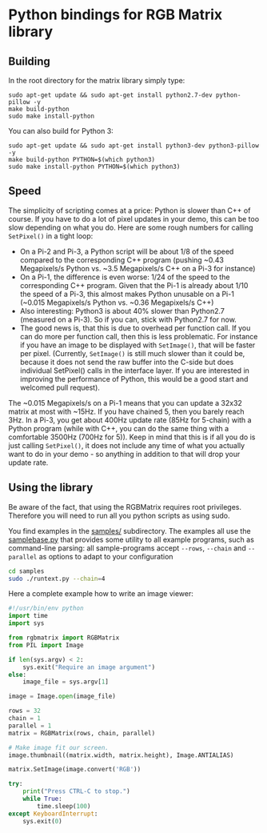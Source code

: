 Python bindings for RGB Matrix library
======================================

Building
--------

In the root directory for the matrix library simply type:

```shell
sudo apt-get update && sudo apt-get install python2.7-dev python-pillow -y
make build-python
sudo make install-python
```

You can also build for Python 3:

```shell
sudo apt-get update && sudo apt-get install python3-dev python3-pillow -y
make build-python PYTHON=$(which python3)
sudo make install-python PYTHON=$(which python3)
```

Speed
-----
The simplicity of scripting comes at a price: Python is slower than C++ of course.
If you have to do a lot of pixel updates in your demo, this can be too slow
depending on what you do. Here are some rough numbers for calling `SetPixel()`
in a tight loop:

  * On a Pi-2 and Pi-3, a Python script will be about 1/8 of the speed compared
    to the corresponding C++ program (pushing ~0.43 Megapixels/s Python
    vs. ~3.5 Megapixels/s C++ on a Pi-3 for instance)
  * On a Pi-1, the difference is even worse: 1/24 of the speed to the
    corresponding C++ program. Given that the Pi-1 is already about 1/10 the
    speed of a Pi-3, this almost makes Python unusable on a Pi-1
    (~0.015 Megapixels/s Python vs. ~0.36 Megapixels/s C++)
  * Also interesting: Python3 is about 40% slower than Python2.7 (measured on
    a Pi-3). So if you can, stick with Python2.7 for now.
  * The good news is, that this is due to overhead per function call. If you
    can do more per function call, then this is less problematic. For instance
    if you have an image to be displayed with `SetImage()`, that will be faster
    per pixel.
    (Currently, `SetImage()` is still much slower than it could be, because
    it does not send the raw buffer into the C-side but does individual
    SetPixel() calls in the interface layer. If you are interested in improving
    the performance of Python, this would be a good start and welcomed
    pull request).

The ~0.015 Megapixels/s on a Pi-1 means that you can update a 32x32 matrix
at most with ~15Hz. If you have chained 5, then you barely reach 3Hz.
In a Pi-3, you get about 400Hz update rate (85Hz for 5-chain) with a Python
program (while with C++, you can do the same thing with a comfortable 3500Hz
(700Hz for 5)). Keep in mind that this is if all you do is just calling
`SetPixel()`, it does not include any time of what you actually want to do in
your demo - so anything in addition to that will drop your update rate.

Using the library
-----------------

Be aware of the fact, that using the RGBMatrix requires root privileges.
Therefore you will need to run all you python scripts as using sudo.

You find examples in the [samples/](./samples) subdirectory.
The examples all use the [samplebase.py](./samples/samplebase.py) that provides
some utility to all example programs, such as command-line parsing: all
sample-programs accept `--rows`, `--chain` and `--parallel` as options to
adapt to your configuration

```bash
cd samples
sudo ./runtext.py --chain=4
```

Here a complete example how to write an image viewer:
```python
#!/usr/bin/env python
import time
import sys

from rgbmatrix import RGBMatrix
from PIL import Image

if len(sys.argv) < 2:
    sys.exit("Require an image argument")
else:
    image_file = sys.argv[1]

image = Image.open(image_file)

rows = 32
chain = 1
parallel = 1
matrix = RGBMatrix(rows, chain, parallel)

# Make image fit our screen.
image.thumbnail((matrix.width, matrix.height), Image.ANTIALIAS)

matrix.SetImage(image.convert('RGB'))

try:
    print("Press CTRL-C to stop.")
    while True:
        time.sleep(100)
except KeyboardInterrupt:
    sys.exit(0)
```
